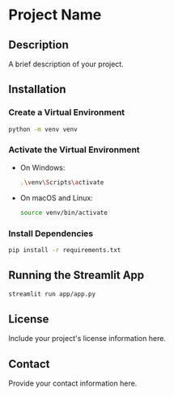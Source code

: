 # Project Name

## Description
A brief description of your project.

## Installation

### Create a Virtual Environment
```bash
python -m venv venv
```

### Activate the Virtual Environment
- On Windows:
    ```bash
    .\venv\Scripts\activate
    ```
- On macOS and Linux:
    ```bash
    source venv/bin/activate
    ```

### Install Dependencies
```bash
pip install -r requirements.txt
```

## Running the Streamlit App
```bash
streamlit run app/app.py
```

## License
Include your project's license information here.

## Contact
Provide your contact information here.